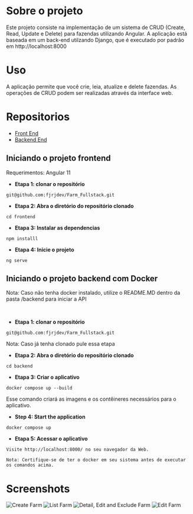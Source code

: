 # Sobre o projeto

Este projeto consiste na implementação de um sistema de CRUD (Create, Read, Update e Delete) para fazendas utilizando Angular. A aplicação está baseada em um back-end utilzando Django, que é executado por padrão em http://localhost:8000

# Uso

A aplicação permite que você crie, leia, atualize e delete fazendas. As operações de CRUD podem ser realizadas através da interface web.

# Repositorios

- [Front End](https://github.com/fjrjdev/Farm_Front)
- [Backend End](https://github.com/fjrjdev/Farm_Backend)

## Iniciando o projeto frontend

Requerimentos:
Angular 11

- **Etapa 1: clonar o repositório**

```
git@github.com:fjrjdev/Farm_Fullstack.git
```

- **Etapa 2: Abra o diretório do repositório clonado**

```
cd frontend
```

- **Etapa 3: Instalar as dependencias**

```
npm installl
```

- **Etapa 4: Inicie o projeto**

```
ng serve
```

## Iniciando o projeto backend com Docker

Nota: Caso não tenha docker instalado, utilize o README.MD dentro da pasta /backend para iniciar a API

<br>

- **Etapa 1: clonar o repositório**

```
git@github.com:fjrjdev/Farm_Fullstack.git
```

Nota: Caso já tenha clonado pule essa etapa

- **Etapa 2: Abra o diretório do repositório clonado**

```
cd backend
```

- **Etapa 3: Criar o aplicativo**

```
docker compose up --build
```

Esse comando criará as imagens e os contêineres necessários para o aplicativo.

- **Step 4: Start the application**

```
docker compose up
```

- **Etapa 5: Acessar o aplicativo**

```
Visite http://localhost:8000/ no seu navegador da Web.

Nota: Certifique-se de ter o docker em seu sistema antes de executar os comandos acima.
```

# Screenshots

![Create Farm](https://i.imgur.com/5oWG3KX.png)
![List Farm](https://i.imgur.com/gTYpkPD.png)
![Detail, Edit and Exclude Farm](https://i.imgur.com/gQhwmMe.png)
![Edit Farm](https://i.imgur.com/I2oaOsG.png)
